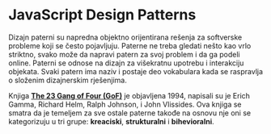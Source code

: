 # JavaScript Design Patterns

Dizajn paterni su napredna objektno orijentirana rešenja za softverske probleme koji se često pojavljuju. Paterne ne treba gledati nešto kao vrlo striktno, svako može da napravi patern za svoj problem i da ga podeli online. Paterni se odnose na dizajn za višekratnu upotrebu i interakciju objekata. Svaki patern ima naziv i postaje deo vokabulara kada se raspravlja o složenim dizajnerskim rješenjima.

Knjiga **[The 23 Gang of Four (GoF)](https://springframework.guru/gang-of-four-design-patterns/)** je objavljena 1994, napisali su je Erich Gamma, Richard Helm, Ralph Johnson, i John Vlissides. Ova knjiga se smatra da je temeljem za sve ostale paterne takođe na osnovu nje oni se kategorizuju u tri grupe: **kreaciski**, **strukturalni** i **bihevioralni**.

